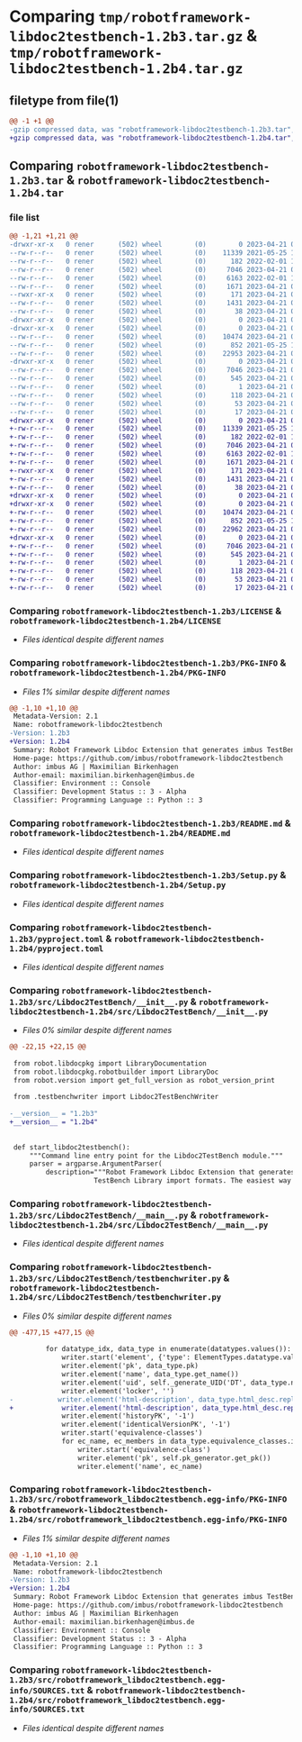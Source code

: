 # Comparing `tmp/robotframework-libdoc2testbench-1.2b3.tar.gz` & `tmp/robotframework-libdoc2testbench-1.2b4.tar.gz`

## filetype from file(1)

```diff
@@ -1 +1 @@
-gzip compressed data, was "robotframework-libdoc2testbench-1.2b3.tar", last modified: Fri Apr 21 08:29:54 2023, max compression
+gzip compressed data, was "robotframework-libdoc2testbench-1.2b4.tar", last modified: Fri Apr 21 08:33:05 2023, max compression
```

## Comparing `robotframework-libdoc2testbench-1.2b3.tar` & `robotframework-libdoc2testbench-1.2b4.tar`

### file list

```diff
@@ -1,21 +1,21 @@
-drwxr-xr-x   0 rener      (502) wheel        (0)        0 2023-04-21 08:29:54.499087 robotframework-libdoc2testbench-1.2b3/
--rw-r--r--   0 rener      (502) wheel        (0)    11339 2021-05-25 11:38:22.000000 robotframework-libdoc2testbench-1.2b3/LICENSE
--rw-r--r--   0 rener      (502) wheel        (0)      182 2022-02-01 11:40:46.000000 robotframework-libdoc2testbench-1.2b3/MANIFEST.in
--rw-r--r--   0 rener      (502) wheel        (0)     7046 2023-04-21 08:29:54.498786 robotframework-libdoc2testbench-1.2b3/PKG-INFO
--rw-r--r--   0 rener      (502) wheel        (0)     6163 2022-02-01 11:41:54.000000 robotframework-libdoc2testbench-1.2b3/README.md
--rw-r--r--   0 rener      (502) wheel        (0)     1671 2023-04-21 08:18:41.000000 robotframework-libdoc2testbench-1.2b3/Setup.py
--rwxr-xr-x   0 rener      (502) wheel        (0)      171 2023-04-21 08:20:32.000000 robotframework-libdoc2testbench-1.2b3/createPip_whl_tar.sh
--rw-r--r--   0 rener      (502) wheel        (0)     1431 2023-04-21 08:18:41.000000 robotframework-libdoc2testbench-1.2b3/pyproject.toml
--rw-r--r--   0 rener      (502) wheel        (0)       38 2023-04-21 08:29:54.499185 robotframework-libdoc2testbench-1.2b3/setup.cfg
-drwxr-xr-x   0 rener      (502) wheel        (0)        0 2023-04-21 08:29:54.491671 robotframework-libdoc2testbench-1.2b3/src/
-drwxr-xr-x   0 rener      (502) wheel        (0)        0 2023-04-21 08:29:54.495339 robotframework-libdoc2testbench-1.2b3/src/Libdoc2TestBench/
--rw-r--r--   0 rener      (502) wheel        (0)    10474 2023-04-21 08:28:55.000000 robotframework-libdoc2testbench-1.2b3/src/Libdoc2TestBench/__init__.py
--rw-r--r--   0 rener      (502) wheel        (0)      852 2021-05-25 11:38:22.000000 robotframework-libdoc2testbench-1.2b3/src/Libdoc2TestBench/__main__.py
--rw-r--r--   0 rener      (502) wheel        (0)    22953 2023-04-21 08:24:38.000000 robotframework-libdoc2testbench-1.2b3/src/Libdoc2TestBench/testbenchwriter.py
-drwxr-xr-x   0 rener      (502) wheel        (0)        0 2023-04-21 08:29:54.498369 robotframework-libdoc2testbench-1.2b3/src/robotframework_libdoc2testbench.egg-info/
--rw-r--r--   0 rener      (502) wheel        (0)     7046 2023-04-21 08:29:54.000000 robotframework-libdoc2testbench-1.2b3/src/robotframework_libdoc2testbench.egg-info/PKG-INFO
--rw-r--r--   0 rener      (502) wheel        (0)      545 2023-04-21 08:29:54.000000 robotframework-libdoc2testbench-1.2b3/src/robotframework_libdoc2testbench.egg-info/SOURCES.txt
--rw-r--r--   0 rener      (502) wheel        (0)        1 2023-04-21 08:29:54.000000 robotframework-libdoc2testbench-1.2b3/src/robotframework_libdoc2testbench.egg-info/dependency_links.txt
--rw-r--r--   0 rener      (502) wheel        (0)      118 2023-04-21 08:29:54.000000 robotframework-libdoc2testbench-1.2b3/src/robotframework_libdoc2testbench.egg-info/entry_points.txt
--rw-r--r--   0 rener      (502) wheel        (0)       53 2023-04-21 08:29:54.000000 robotframework-libdoc2testbench-1.2b3/src/robotframework_libdoc2testbench.egg-info/requires.txt
--rw-r--r--   0 rener      (502) wheel        (0)       17 2023-04-21 08:29:54.000000 robotframework-libdoc2testbench-1.2b3/src/robotframework_libdoc2testbench.egg-info/top_level.txt
+drwxr-xr-x   0 rener      (502) wheel        (0)        0 2023-04-21 08:33:05.082648 robotframework-libdoc2testbench-1.2b4/
+-rw-r--r--   0 rener      (502) wheel        (0)    11339 2021-05-25 11:38:22.000000 robotframework-libdoc2testbench-1.2b4/LICENSE
+-rw-r--r--   0 rener      (502) wheel        (0)      182 2022-02-01 11:40:46.000000 robotframework-libdoc2testbench-1.2b4/MANIFEST.in
+-rw-r--r--   0 rener      (502) wheel        (0)     7046 2023-04-21 08:33:05.082358 robotframework-libdoc2testbench-1.2b4/PKG-INFO
+-rw-r--r--   0 rener      (502) wheel        (0)     6163 2022-02-01 11:41:54.000000 robotframework-libdoc2testbench-1.2b4/README.md
+-rw-r--r--   0 rener      (502) wheel        (0)     1671 2023-04-21 08:18:41.000000 robotframework-libdoc2testbench-1.2b4/Setup.py
+-rwxr-xr-x   0 rener      (502) wheel        (0)      171 2023-04-21 08:20:32.000000 robotframework-libdoc2testbench-1.2b4/createPip_whl_tar.sh
+-rw-r--r--   0 rener      (502) wheel        (0)     1431 2023-04-21 08:18:41.000000 robotframework-libdoc2testbench-1.2b4/pyproject.toml
+-rw-r--r--   0 rener      (502) wheel        (0)       38 2023-04-21 08:33:05.082740 robotframework-libdoc2testbench-1.2b4/setup.cfg
+drwxr-xr-x   0 rener      (502) wheel        (0)        0 2023-04-21 08:33:05.075831 robotframework-libdoc2testbench-1.2b4/src/
+drwxr-xr-x   0 rener      (502) wheel        (0)        0 2023-04-21 08:33:05.079561 robotframework-libdoc2testbench-1.2b4/src/Libdoc2TestBench/
+-rw-r--r--   0 rener      (502) wheel        (0)    10474 2023-04-21 08:32:19.000000 robotframework-libdoc2testbench-1.2b4/src/Libdoc2TestBench/__init__.py
+-rw-r--r--   0 rener      (502) wheel        (0)      852 2021-05-25 11:38:22.000000 robotframework-libdoc2testbench-1.2b4/src/Libdoc2TestBench/__main__.py
+-rw-r--r--   0 rener      (502) wheel        (0)    22962 2023-04-21 08:32:08.000000 robotframework-libdoc2testbench-1.2b4/src/Libdoc2TestBench/testbenchwriter.py
+drwxr-xr-x   0 rener      (502) wheel        (0)        0 2023-04-21 08:33:05.081945 robotframework-libdoc2testbench-1.2b4/src/robotframework_libdoc2testbench.egg-info/
+-rw-r--r--   0 rener      (502) wheel        (0)     7046 2023-04-21 08:33:05.000000 robotframework-libdoc2testbench-1.2b4/src/robotframework_libdoc2testbench.egg-info/PKG-INFO
+-rw-r--r--   0 rener      (502) wheel        (0)      545 2023-04-21 08:33:05.000000 robotframework-libdoc2testbench-1.2b4/src/robotframework_libdoc2testbench.egg-info/SOURCES.txt
+-rw-r--r--   0 rener      (502) wheel        (0)        1 2023-04-21 08:33:05.000000 robotframework-libdoc2testbench-1.2b4/src/robotframework_libdoc2testbench.egg-info/dependency_links.txt
+-rw-r--r--   0 rener      (502) wheel        (0)      118 2023-04-21 08:33:05.000000 robotframework-libdoc2testbench-1.2b4/src/robotframework_libdoc2testbench.egg-info/entry_points.txt
+-rw-r--r--   0 rener      (502) wheel        (0)       53 2023-04-21 08:33:05.000000 robotframework-libdoc2testbench-1.2b4/src/robotframework_libdoc2testbench.egg-info/requires.txt
+-rw-r--r--   0 rener      (502) wheel        (0)       17 2023-04-21 08:33:05.000000 robotframework-libdoc2testbench-1.2b4/src/robotframework_libdoc2testbench.egg-info/top_level.txt
```

### Comparing `robotframework-libdoc2testbench-1.2b3/LICENSE` & `robotframework-libdoc2testbench-1.2b4/LICENSE`

 * *Files identical despite different names*

### Comparing `robotframework-libdoc2testbench-1.2b3/PKG-INFO` & `robotframework-libdoc2testbench-1.2b4/PKG-INFO`

 * *Files 1% similar despite different names*

```diff
@@ -1,10 +1,10 @@
 Metadata-Version: 2.1
 Name: robotframework-libdoc2testbench
-Version: 1.2b3
+Version: 1.2b4
 Summary: Robot Framework Libdoc Extension that generates imbus TestBench Library import formats.
 Home-page: https://github.com/imbus/robotframework-libdoc2testbench
 Author: imbus AG | Maximilian Birkenhagen
 Author-email: maximilian.birkenhagen@imbus.de
 Classifier: Environment :: Console
 Classifier: Development Status :: 3 - Alpha
 Classifier: Programming Language :: Python :: 3
```

### Comparing `robotframework-libdoc2testbench-1.2b3/README.md` & `robotframework-libdoc2testbench-1.2b4/README.md`

 * *Files identical despite different names*

### Comparing `robotframework-libdoc2testbench-1.2b3/Setup.py` & `robotframework-libdoc2testbench-1.2b4/Setup.py`

 * *Files identical despite different names*

### Comparing `robotframework-libdoc2testbench-1.2b3/pyproject.toml` & `robotframework-libdoc2testbench-1.2b4/pyproject.toml`

 * *Files identical despite different names*

### Comparing `robotframework-libdoc2testbench-1.2b3/src/Libdoc2TestBench/__init__.py` & `robotframework-libdoc2testbench-1.2b4/src/Libdoc2TestBench/__init__.py`

 * *Files 0% similar despite different names*

```diff
@@ -22,15 +22,15 @@
 
 from robot.libdocpkg import LibraryDocumentation
 from robot.libdocpkg.robotbuilder import LibraryDoc
 from robot.version import get_full_version as robot_version_print
 
 from .testbenchwriter import Libdoc2TestBenchWriter
 
-__version__ = "1.2b3"
+__version__ = "1.2b4"
 
 
 def start_libdoc2testbench():
     """Command line entry point for the Libdoc2TestBench module."""
     parser = argparse.ArgumentParser(
         description="""Robot Framework Libdoc Extension that generates imbus
                     TestBench Library import formats. The easiest way to run
```

### Comparing `robotframework-libdoc2testbench-1.2b3/src/Libdoc2TestBench/__main__.py` & `robotframework-libdoc2testbench-1.2b4/src/Libdoc2TestBench/__main__.py`

 * *Files identical despite different names*

### Comparing `robotframework-libdoc2testbench-1.2b3/src/Libdoc2TestBench/testbenchwriter.py` & `robotframework-libdoc2testbench-1.2b4/src/Libdoc2TestBench/testbenchwriter.py`

 * *Files 0% similar despite different names*

```diff
@@ -477,15 +477,15 @@
 
         for datatype_idx, data_type in enumerate(datatypes.values()):
             writer.start('element', {'type': ElementTypes.datatype.value})
             writer.element('pk', data_type.pk)
             writer.element('name', data_type.get_name())
             writer.element('uid', self._generate_UID('DT', data_type.name, libdoc.name))
             writer.element('locker', '')
-			writer.element('html-description', data_type.html_desc.replace('<br>', '<br/>').replace('<hr>', '<br>'))
+            writer.element('html-description', data_type.html_desc.replace('<br>', '<br/>').replace('<hr>', '<br>'))
             writer.element('historyPK', '-1')
             writer.element('identicalVersionPK', '-1')
             writer.start('equivalence-classes')
             for ec_name, ec_members in data_type.equivalence_classes.items():
                 writer.start('equivalence-class')
                 writer.element('pk', self.pk_generator.get_pk())
                 writer.element('name', ec_name)
```

### Comparing `robotframework-libdoc2testbench-1.2b3/src/robotframework_libdoc2testbench.egg-info/PKG-INFO` & `robotframework-libdoc2testbench-1.2b4/src/robotframework_libdoc2testbench.egg-info/PKG-INFO`

 * *Files 1% similar despite different names*

```diff
@@ -1,10 +1,10 @@
 Metadata-Version: 2.1
 Name: robotframework-libdoc2testbench
-Version: 1.2b3
+Version: 1.2b4
 Summary: Robot Framework Libdoc Extension that generates imbus TestBench Library import formats.
 Home-page: https://github.com/imbus/robotframework-libdoc2testbench
 Author: imbus AG | Maximilian Birkenhagen
 Author-email: maximilian.birkenhagen@imbus.de
 Classifier: Environment :: Console
 Classifier: Development Status :: 3 - Alpha
 Classifier: Programming Language :: Python :: 3
```

### Comparing `robotframework-libdoc2testbench-1.2b3/src/robotframework_libdoc2testbench.egg-info/SOURCES.txt` & `robotframework-libdoc2testbench-1.2b4/src/robotframework_libdoc2testbench.egg-info/SOURCES.txt`

 * *Files identical despite different names*

